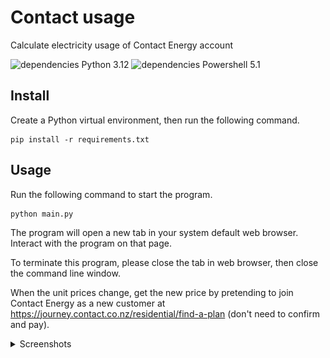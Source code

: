 # Contact usage
 Calculate electricity usage of Contact Energy account

![dependencies Python 3.12](https://shields.io/badge/dependencies-Python_3.12-blue)
![dependencies Powershell 5.1](https://shields.io/badge/dependencies-Powershell_5.1-cyan)

## Install

Create a Python virtual environment, then run the following command.

```
pip install -r requirements.txt
```

## Usage

Run the following command to start the program.

```
python main.py
```

The program will open a new tab in your system default web browser. Interact with the 
program on that page.

To terminate this program, please close the tab in web browser, then close the command 
line window.

When the unit prices change, get the new price by pretending to join Contact Energy 
as a new customer at https://journey.contact.co.nz/residential/find-a-plan (don't need to 
confirm and pay).

<details>
    <summary>Screenshots</summary>
    <img src="./assets/Snipaste_2024-06-22_00-23-10.png" alt="Bar plot of total electricity price">
    <img src="./assets/Snipaste_2024-06-22_00-23-20.png" alt="Hot plot of hourly electricity usage">
</details>
